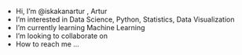 - Hi, I’m @iskakanartur , Artur
- I’m interested in Data Science, Python, Statistics, Data Visualization 
- I’m currently learning Machine Learning 
- I’m looking to collaborate on 
- How to reach me ...

<!---
iskakanartur/iskakanartur is a ✨ special ✨ repository because its `README.md` (this file) appears on your GitHub profile.
You can click the Preview link to take a look at your changes.
--->
